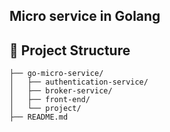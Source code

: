 ## Micro service in Golang

## 🚀 Project Structure

```text
├── go-micro-service/
│   ├── authentication-service/
│   ├── broker-service/
│   ├── front-end/
│   └── project/
├── README.md
```